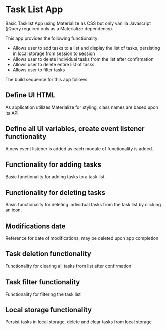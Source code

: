 # Task List App

Basic Tasklist App using Materialize as CSS but only vanilla Javascript (jQuery required only as a Materialize dependency).

This app provides the following functionality:
* Allows user to add tasks to a list and display the list of tasks, persisting in local storage from session to session
* Allows user to delete individual tasks from the list after confirmation
* Allows user to delete entire list of tasks
* Allows user to filter tasks 

The build sequence for this app follows:

## Define UI HTML
As application utilizes Materialize for styling, class names are based upon its API

## Define all UI variables, create event listener functionality
A new event listener is added as each module of functionality is added.

## Functionality for adding tasks
Basic functionality for adding tasks to a task list.

## Functionality for deleting tasks
Basic functionality for deleting individual tasks from the task list by clicking an icon.

## Modifications date
Reference for date of modifications; may be deleted upon app completion

## Task deletion functionality
Functionality for clearing all tasks from list after confirmation

## Task filter functionality
Functionality for filtering the task list

## Local storage functionality
Persist tasks in local storage, delete and clear tasks from local storage